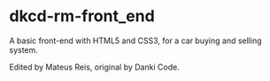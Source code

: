 # dkcd-rm-front_end
A basic front-end with HTML5 and CSS3, for a car buying and selling system.

Edited by Mateus Reis, original by Danki Code.
